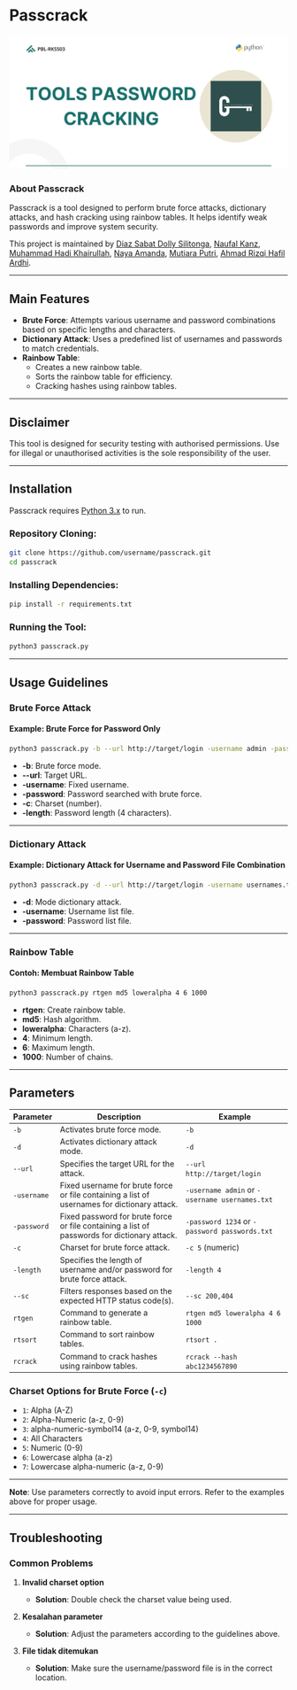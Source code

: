 # Passcrack

![Passcrack Logo](passcrack.jpg)

### About Passcrack

Passcrack is a tool designed to perform brute force attacks, dictionary attacks, and hash cracking using rainbow tables. It helps identify weak passwords and improve system security.

This project is maintained by [Diaz Sabat Dolly Silitonga](http://diaz-afk.site/), [Naufal Kanz](https://twitter.com/Jhaddix), [Muhammad Hadi Khairullah](https://github.com/ItsIgnacioPortal), [Naya Amanda](https://blog.g0tmi1k.com/), [Mutiara Putri](https://blog.g0tmi1k.com/), [Ahmad Rizqi Hafil Ardhi](https://blog.g0tmi1k.com/).

---

## Main Features

- **Brute Force**: Attempts various username and password combinations based on specific lengths and characters.
- **Dictionary Attack**: Uses a predefined list of usernames and passwords to match credentials.
- **Rainbow Table**:
  - Creates a new rainbow table.
  - Sorts the rainbow table for efficiency.
  -  Cracking hashes using rainbow tables.

---

## Disclaimer

This tool is designed for security testing with authorised permissions. Use for illegal or unauthorised activities is the sole responsibility of the user.

---

## Installation

Passcrack requires [Python 3.x](https://www.python.org/downloads/) to run.

### Repository Cloning:
```sh
git clone https://github.com/username/passcrack.git
cd passcrack
```

### Installing Dependencies:
```sh
pip install -r requirements.txt
```

### Running the Tool:
```sh
python3 passcrack.py
```

---

## Usage Guidelines

### Brute Force Attack

#### Example: Brute Force for Password Only
```sh
python3 passcrack.py -b --url http://target/login -username admin -password -c 5 -length 4
```

- **-b**: Brute force mode.
- **--url**: Target URL.
- **-username**: Fixed username.
- **-password**: Password searched with brute force.
- **-c**: Charset (number).
- **-length**: Password length (4 characters).

---

### Dictionary Attack

#### Example: Dictionary Attack for Username and Password File Combination
```sh
python3 passcrack.py -d --url http://target/login -username usernames.txt -password passwords.txt
```

- **-d**: Mode dictionary attack.
- **-username**: Username list file.
- **-password**: Password list file.

---

### Rainbow Table

#### Contoh: Membuat Rainbow Table
```sh
python3 passcrack.py rtgen md5 loweralpha 4 6 1000
```

- **rtgen**: Create rainbow table.
- **md5**: Hash algorithm.
- **loweralpha**: Characters (a-z).
- **4**: Minimum length.
- **6**: Maximum length.
- **1000**: Number of chains.

---

## Parameters

| Parameter          | Description                                                                                 | Example                                             |
|--------------------|---------------------------------------------------------------------------------------------|-----------------------------------------------------|
| `-b`               | Activates brute force mode.                                                                 | `-b`                                               |
| `-d`               | Activates dictionary attack mode.                                                           | `-d`                                               |
| `--url`            | Specifies the target URL for the attack.                                                    | `--url http://target/login`                        |
| `-username`        | Fixed username for brute force or file containing a list of usernames for dictionary attack. | `-username admin` or `-username usernames.txt`     |
| `-password`        | Fixed password for brute force or file containing a list of passwords for dictionary attack. | `-password 1234` or `-password passwords.txt`      |
| `-c`               | Charset for brute force attack.                                                             | `-c 5` (numeric)                                   |
| `-length`          | Specifies the length of username and/or password for brute force attack.                    | `-length 4`                                        |
| `--sc`             | Filters responses based on the expected HTTP status code(s).                                | `--sc 200,404`                                     |
| `rtgen`            | Command to generate a rainbow table.                                                        | `rtgen md5 loweralpha 4 6 1000`                    |
| `rtsort`           | Command to sort rainbow tables.                                                             | `rtsort .`                                         |
| `rcrack`           | Command to crack hashes using rainbow tables.                                               | `rcrack --hash abc1234567890`                      |

### Charset Options for Brute Force (`-c`)
- `1`: Alpha (A-Z)
- `2`: Alpha-Numeric (a-z, 0-9)
- `3`: alpha-numeric-symbol14 (a-z, 0-9, symbol14)
- `4`: All Characters
- `5`: Numeric (0-9)
- `6`: Lowercase alpha (a-z)
- `7`: Lowercase alpha-numeric (a-z, 0-9)

---


**Note**: Use parameters correctly to avoid input errors. Refer to the examples above for proper usage.

---

## Troubleshooting

### Common Problems

1. **Invalid charset option**
   - **Solution**: Double check the charset value being used.

2. **Kesalahan parameter**
   - **Solution**: Adjust the parameters according to the guidelines above.

3. **File tidak ditemukan**
   - **Solution**: Make sure the username/password file is in the correct location.
